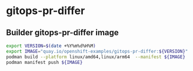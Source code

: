 # gitops-pr-differ


## Builder gitops-pr-differ image

```bash
export VERSION=$(date +%Y%m%d%H%M)
export IMAGE="quay.io/openshift-examples/gitops-pr-differ:${VERSION}"
podman build --platform linux/amd64,linux/arm64  --manifest ${IMAGE}  .
podman manifest push ${IMAGE}
```